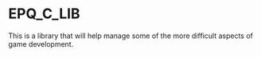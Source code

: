 # EPQ_C_LIB
This is a library that will help manage some of the more difficult aspects of game development.
